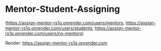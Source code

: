 # Mentor-Student-Assigning 

(https://assign-mentor-rs1q.onrender.com/users/mentors; https://assign-mentor-rs1q.onrender.com/users/students; https://assign-mentor-rs1q.onrender.com/users/no-mentors)

Render: https://assign-mentor-rs1q.onrender.com
